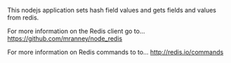 This nodejs application sets hash field values and gets fields and values from redis. 

For more information on the Redis client go to...
https://github.com/mranney/node_redis

For more information on Redis commands to to...
http://redis.io/commands
